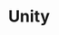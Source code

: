 ---
title: Unity
description: 'Unity 是一款跨平台的 2D 和 3D 游戏引擎，由 Unity Technologies 研发'
image: cover.jpg

# Badge style
style:
    background: "#1f2933"
    color: "#fff"
---
